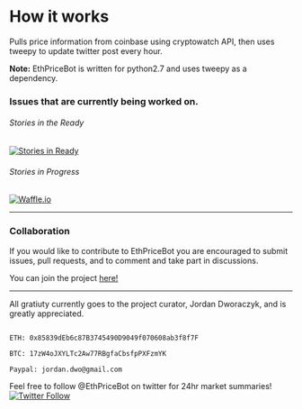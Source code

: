 # How it works
Pulls price information from coinbase using cryptowatch API, then uses tweepy to update twitter post every hour. 

**Note:**
EthPriceBot is written for python2.7 and uses tweepy as a dependency. 



### Issues that are currently being worked on.  

###### Stories in the Ready
[![Stories in Ready](https://badge.waffle.io/JordanDworaczyk/EthPriceBot.png?label=ready&title=Ready)](https://waffle.io/JordanDworaczyk/EthPriceBot)
###### Stories in Progress
[![Waffle.io](https://img.shields.io/waffle/label/JordanDworaczyk/EthPriceBot/in%20progress.svg)](https://waffle.io/JordanDworaczyk/EthPriceBot)

---

### Collaboration
If you would like to contribute to EthPriceBot you are encouraged to submit issues, pull requests, and to comment and take part in discussions. 

You can join the project [here!](https://waffle.io/JordanDworaczyk/EthPriceBot/join)

---

All gratiuty currently goes to the project curator, Jordan Dworaczyk, and is greatly appreciated. 

```

ETH: 0x85839dEb6c87B3745490D9049f070608ab3f8f7F

BTC: 17zW4oJXYLTc2Aw77RBgfaCbsfpPXFzmYK

Paypal: jordan.dwo@gmail.com

```

Feel free to follow @EthPriceBot on twitter for 24hr market summaries!
[![Twitter Follow](https://img.shields.io/twitter/follow/EthPriceBot.svg?style=social&label=Follow)](https://twitter.com/EthPriceBot)

